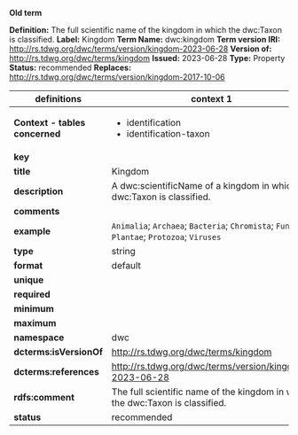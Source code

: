 **Old term**

**Definition:** The full scientific name of the kingdom in which the dwc:Taxon is classified.
**Label:** Kingdom
**Term Name:** dwc:kingdom
**Term version IRI:** http://rs.tdwg.org/dwc/terms/version/kingdom-2023-06-28
**Version of:** http://rs.tdwg.org/dwc/terms/kingdom
**Issued:** 2023-06-28
**Type:** Property
**Status:** recommended
**Replaces:** http://rs.tdwg.org/dwc/terms/version/kingdom-2017-10-06


| definitions | context 1 |
|-|-|
| **Context - tables concerned** | <ul><li>identification</li><li>identification-taxon</li></ul> |
| **key** |  |
| **title** | Kingdom |
| **description** | A dwc:scientificName of a kingdom in which a dwc:Taxon is classified. |
| **comments** |  |
| **example** | `Animalia`; `Archaea`; `Bacteria`; `Chromista`; `Fungi`; `Plantae`; `Protozoa`; `Viruses` |
| **type** | string |
| **format** | default |
| **unique** |  |
| **required** |  |
| **minimum** |  |
| **maximum** |  |
| **namespace** | dwc |
| **dcterms:isVersionOf** | http://rs.tdwg.org/dwc/terms/kingdom |
| **dcterms:references** | http://rs.tdwg.org/dwc/terms/version/kingdom-2023-06-28 |
| **rdfs:comment** | The full scientific name of the kingdom in which the dwc:Taxon is classified. |
| **status** | recommended |
